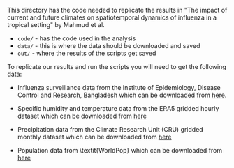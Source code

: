 This directory has the code needed to replicate the results in
"The impact of current and future climates on spatiotemporal dynamics of influenza in a tropical setting" by Mahmud et al.
* `code/` - has the code used in the analysis
* `data/` - this is where the data should be downloaded and saved
* `out/`  -  where the results of the scripts get saved 

To replicate our results and run the scripts you will need to get the following data:

* Influenza surveillance data from the Institute of Epidemiology, Disease Control and Research, Bangladesh which can be downloaded from [here](https://iedcr.gov.bd/surveillances/890e910b-665f-4f9a-a0d9-1db2e8d73a60).

* Specific humidity and temperature data from the ERA5 gridded hourly dataset which can be downloaded from [here](https://cds.climate.copernicus.eu/cdsapp#!/dataset/reanalysis-era5-single-levels?tab=overview)

* Precipitation data from the Climate Research Unit (CRU) gridded monthly dataset which can be downloaded from [here](https://crudata.uea.ac.uk/cru/data/hrg/)

* Population data from \textit{WorldPop} which can be downloaded from [here](https://www.worldpop.org/datacatalog/)